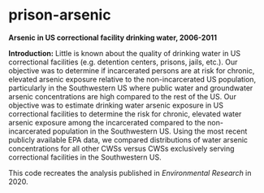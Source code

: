 # prison-arsenic
<b>Arsenic in US correctional facility drinking water, 2006-2011</b>

<b>Introduction:</b>
Little is known about the quality of drinking water in US correctional facilities (e.g. detention centers, prisons, jails, etc.). Our objective was to determine if incarcerated persons are at risk for chronic, elevated arsenic exposure relative to the non-incarcerated US population, particularly in the Southwestern US where public water and groundwater arsenic concentrations are high compared to the rest of the US. Our objective was to estimate drinking water arsenic exposure in US correctional facilities to determine the risk for chronic, elevated water arsenic exposure among the incarcerated compared to the non-incarcerated population in the Southwestern US. Using the most recent publicly available EPA data, we compared distributions of water arsenic concentrations for all other CWSs versus CWSs exclusively serving correctional facilities in the Southwestern US. 

This code recreates the analysis published in <i>Environmental Research</i> in 2020.

